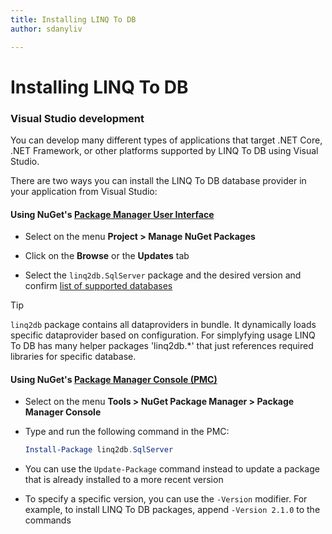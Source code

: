 ```yaml
---
title: Installing LINQ To DB
author: sdanyliv

---
```

# Installing LINQ To DB

<a name="visual-studio"></a>
### Visual Studio development

You can develop many different types of applications that target .NET Core, .NET Framework, or other platforms supported by LINQ To DB using Visual Studio.

There are two ways you can install the LINQ To DB database provider in your application from Visual Studio:

#### Using NuGet's [Package Manager User Interface](https://docs.microsoft.com/nuget/tools/package-manager-ui)

* Select on the menu **Project > Manage NuGet Packages**

* Click on the **Browse** or the **Updates** tab

* Select the `linq2db.SqlServer` package and the desired version and confirm [list of supported databases](articles/general/databases.html)

> [!TIP]  
> `linq2db` package contains all dataproviders in bundle. It dynamically loads specific dataprovider based on configuration.
> For simplyfying usage LINQ To DB has many helper packages 'linq2db.*' that just references required libraries for specific database.


#### Using NuGet's [Package Manager Console (PMC)](https://docs.microsoft.com/nuget/tools/package-manager-console)

* Select on the menu **Tools > NuGet Package Manager > Package Manager Console**

* Type and run the following command in the PMC:

  ``` PowerShell  
  Install-Package linq2db.SqlServer
  ```
* You can use the `Update-Package` command instead to update a package that is already installed to a more recent  version

* To specify a specific version, you can use the `-Version` modifier. For example, to install LINQ To DB packages, append `-Version 2.1.0` to the commands

